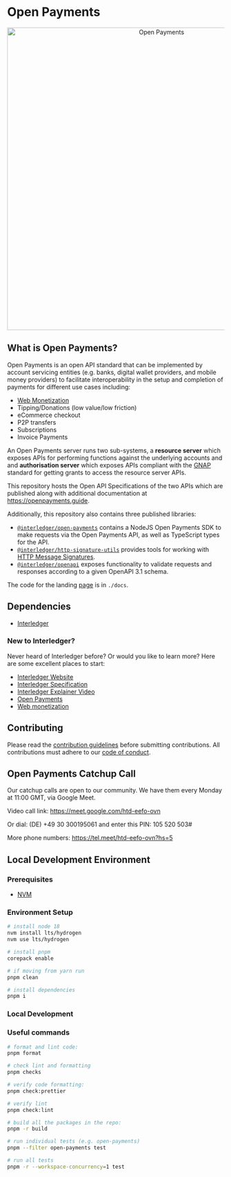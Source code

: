 # Open Payments

<p align="center">
  <img src="https://raw.githubusercontent.com/interledger/open-payments/main/docs/public/img/logo.svg" width="700" alt="Open Payments">
</p>

## What is Open Payments?

Open Payments is an open API standard that can be implemented by account servicing entities (e.g. banks, digital wallet providers, and mobile money providers) to facilitate interoperability in the setup and completion of payments for different use cases including:

- [Web Monetization](https://webmonetization.org)
- Tipping/Donations (low value/low friction)
- eCommerce checkout
- P2P transfers
- Subscriptions
- Invoice Payments

An Open Payments server runs two sub-systems, a **resource server** which exposes APIs for performing functions against the
underlying accounts and and **authorisation server** which exposes APIs compliant with the
[GNAP](https://datatracker.ietf.org/doc/html/draft-ietf-gnap-core-protocol) standard for getting grants to access the resource server
APIs.

This repository hosts the Open API Specifications of the two APIs which are published along with additional documentation at
https://openpayments.guide.

Additionally, this repository also contains three published libraries:

- [`@interledger/open-payments`](https://github.com/interledger/open-payments/tree/main/packages/open-payments) contains a NodeJS Open Payments SDK to make requests via the Open Payments API, as well as TypeScript types for the API.
- [`@interledger/http-signature-utils`](https://github.com/interledger/open-payments/tree/main/packages/http-signature-utils) provides tools for working with [HTTP Message Signatures](https://datatracker.ietf.org/doc/draft-ietf-httpbis-message-signatures).
- [`@interledger/openapi`](https://github.com/interledger/open-payments/tree/main/packages/openapi) exposes functionality to validate requests and responses according to a given OpenAPI 3.1 schema.

The code for the landing [page](https://openpayments.guide) is in `./docs`.

## Dependencies

- [Interledger](https://interledger.org/developers/rfcs/interledger-protocol/)

### New to Interledger?

Never heard of Interledger before? Or would you like to learn more? Here are some excellent places to start:

- [Interledger Website](https://interledger.org/)
- [Interledger Specification](https://interledger.org/developers/rfcs/interledger-protocol/)
- [Interledger Explainer Video](https://twitter.com/Interledger/status/1567916000074678272)
- [Open Payments](https://openpayments.guide/)
- [Web monetization](https://webmonetization.org/)

## Contributing

Please read the [contribution guidelines](.github/contributing.md) before submitting contributions. All contributions must adhere to our [code of conduct](.github/code_of_conduct.md).

## Open Payments Catchup Call

Our catchup calls are open to our community. We have them every Monday at 11:00 GMT, via Google Meet.

Video call link: https://meet.google.com/htd-eefo-ovn

Or dial: (DE) +49 30 300195061 and enter this PIN: 105 520 503#

More phone numbers: https://tel.meet/htd-eefo-ovn?hs=5

## Local Development Environment

### Prerequisites

- [NVM](https://github.com/nvm-sh/nvm)

### Environment Setup

```sh
# install node 18
nvm install lts/hydrogen
nvm use lts/hydrogen

# install pnpm
corepack enable

# if moving from yarn run
pnpm clean

# install dependencies
pnpm i
```

### Local Development

### Useful commands

```sh
# format and lint code:
pnpm format

# check lint and formatting
pnpm checks

# verify code formatting:
pnpm check:prettier

# verify lint
pnpm check:lint

# build all the packages in the repo:
pnpm -r build

# run individual tests (e.g. open-payments)
pnpm --filter open-payments test

# run all tests
pnpm -r --workspace-concurrency=1 test
```
